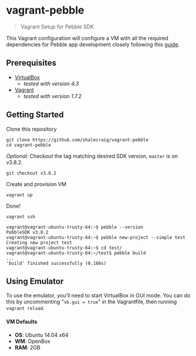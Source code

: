 # vagrant-pebble
> Vagrant Setup for Pebble SDK

This Vagrant configuration will configure a VM with all the required dependencies for
Pebble app development closely following this [guide](http://developer.getpebble.com/sdk/install/linux/).

## Prerequisites

- [VirtualBox](https://www.virtualbox.org/wiki/Downloads)
  - _tested with version 4.3_
- [Vagrant](http://www.vagrantup.com/downloads)
  - _tested with version 1.7.2_

## Getting Started

Clone this repository

    git clone https://github.com/shalecraig/vagrant-pebble
    cd vagrant-pebble

_Optional:_ Checkout the tag matching desired SDK version, `master` is on v3.8.2.

    git checkout v3.8.2

Create and provision VM

    vagrant up

Done!

    vagrant ssh

    vagrant@vagrant-ubuntu-trusty-64:~$ pebble --version
    PebbleSDK v3.8.2
    vagrant@vagrant-ubuntu-trusty-64:~$ pebble new-project --simple test
    Creating new project test
    vagrant@vagrant-ubuntu-trusty-64:~$ cd test/
    vagrant@vagrant-ubuntu-trusty-64:~/test$ pebble build
    ...
    'build' finished successfully (0.160s)

## Using Emulator

To use the emulator, you'll need to start VirtualBox in GUI mode. You can do this by
uncommenting "`vb.gui = true`" in the Vagrantfile, then running `vagrant reload`.

#### VM Defaults

- **OS**: Ubuntu 14.04 x64
- **WM**: OpenBox
- **RAM**: 2GB
